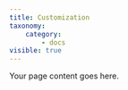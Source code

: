 ```yaml
---
title: Customization
taxonomy:
    category:
        - docs
visible: true
---
```


Your page content goes here.